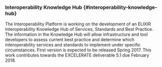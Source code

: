 ### Interoperability Knowledge Hub {#interoperability-knowledge-hub}

The Interoperability Platform is working on the development of an ELIXIR Interoperability Knowledge Hub of Services, Standards and Best Practice. The information in the Knowledge Hub will allow infrastructure and tool developers to assess current best practice and determine which interoperability services and standards to implement under specific circumstances. First version is expected to be released Spring 2017\. This work contributes towards the EXCELERATE deliverable 5.1 due February 2018.